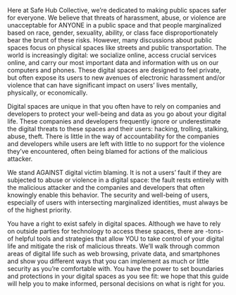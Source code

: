 Here at Safe Hub Collective, we’re dedicated to making public spaces safer for everyone. We believe that threats of harassment, abuse, or violence are unacceptable for ANYONE in a public space and that people marginalized based on race, gender, sexuality, ability, or class face disproportionately bear the brunt of these risks. However, many discussions about public spaces focus on physical spaces like streets and public transportation. The world is increasingly digital: we socialize online, access crucial services online, and carry our most important data and information with us on our computers and phones. These digital spaces are designed to feel private, but often expose its users to new avenues of electronic harassment and/or violence that can have significant impact on users’ lives mentally, physically, or economically.

Digital spaces are unique in that you often have to rely on companies and developers to protect your well-being and data as you go about your digital life. These companies and developers frequently ignore or underestimate the digital threats to these spaces and their users: hacking, trolling, stalking, abuse, theft. There is little in the way of accountability for the companies and developers while users are left with little to no support for the violence they’ve encountered, often being blamed for actions of the malicious attacker.

We stand AGAINST digital victim blaming. It is not a users’ fault if they are subjected to abuse or violence in a digital space: the fault rests entirely with the malicious attacker and the companies and developers that often knowingly enable this behavior. The security and well-being of users, especially of users with intersecting marginalized identities, must always be of the highest priority.

You have a right to exist safely in digital spaces. Although we have to rely on outside parties for technology to access these spaces, there are -tons- of helpful tools and strategies that allow YOU to take control of your digital life and mitigate the risk of malicious threats. We’ll walk through common areas of digital life such as web browsing, private data, and smartphones and show you different ways that you can implement as much or little security as you’re comfortable with. You have the power to set boundaries and protections in your digital spaces as you see fit: we hope that this guide will help you to make informed, personal decisions on what is right for you.
